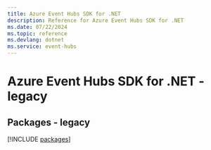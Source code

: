 ```yaml
---
title: Azure Event Hubs SDK for .NET
description: Reference for Azure Event Hubs SDK for .NET
ms.date: 07/22/2024
ms.topic: reference
ms.devlang: dotnet
ms.service: event-hubs
---
```

# Azure Event Hubs SDK for .NET - legacy
## Packages - legacy
[!INCLUDE [packages](event-hubs-index.md)]